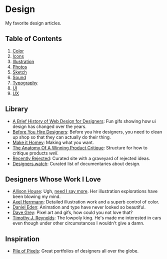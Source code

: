 # Design
My favorite design articles.

## Table of Contents
1. [Color](./color.md)
2. [Icons]()
2. [Illustration]()
3. [Photos]()
4. [Sketch]()
5. [Sound]()
7. [Typography]()
6. [UI]()
7. [UX]()

## Library
- [A Brief History of Web Design for Designers](http://blog.froont.com/brief-history-of-web-design-for-designers/): Fun gifs showing how ui design has changed over the years.
- [Before You Hire Designers](http://alistapart.com/article/before-you-hire-designers): Before you hire designers, you need to clean up shop so that they can actually do their thing.
- [Make it Homey](http://frankchimero.com/blog/make-it-homely/): Making what you want.
- [The Anatomy Of A Winning Product Critique](http://www.fastcodesign.com/3032051/the-anatomy-of-a-winning-product-critique): Structure for how to critique products _well_.
- [Recently Rejected](http://www.recentlyrejected.com/): Curated site with a graveyard of rejected ideas.
- [Designers.watch](http://designers.watch/): Curated list of documentaries about design.

## Designers Whose Work I Love
- [Allison House](https://dribbble.com/house): Ugh, [need I say more](https://dribbble.com/shots/1551852-Volumetric-Drive-by). Her illustration explorations have been blowing my mind.
- [Axel Herrmann](https://dribbble.com/AxelHerrmann): Detailed illustration work and a superb control of color.
- [Daniel Eden](https://dribbble.com/dte): Animation and type have never looked so beautiful.
- [Dave Grey](https://dribbble.com/davegrey): Pixel art and gifs, how could you not love that?
- [Timothy J. Reynolds](https://dribbble.com/turnislefthome): The lowpoly king. He's made me interested in cars even though under other circumstances I wouldn't give a damn.

## Inspiration
- [Pile of Pixels](http://www.pileofpixels.com/): Great portfolios of designers all over the globe.

